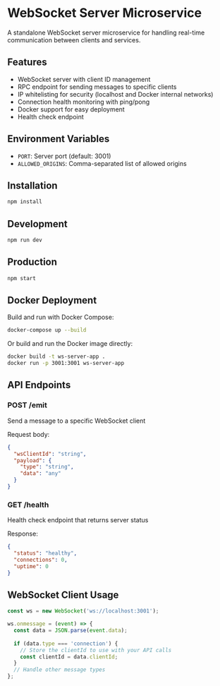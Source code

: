 # WebSocket Server Microservice

A standalone WebSocket server microservice for handling real-time communication between clients and services.

## Features

- WebSocket server with client ID management
- RPC endpoint for sending messages to specific clients
- IP whitelisting for security (localhost and Docker internal networks)
- Connection health monitoring with ping/pong
- Docker support for easy deployment
- Health check endpoint

## Environment Variables

- `PORT`: Server port (default: 3001)
- `ALLOWED_ORIGINS`: Comma-separated list of allowed origins

## Installation

```bash
npm install
```

## Development

```bash
npm run dev
```

## Production

```bash
npm start
```

## Docker Deployment

Build and run with Docker Compose:

```bash
docker-compose up --build
```

Or build and run the Docker image directly:

```bash
docker build -t ws-server-app .
docker run -p 3001:3001 ws-server-app
```

## API Endpoints

### POST /emit
Send a message to a specific WebSocket client

Request body:
```json
{
  "wsClientId": "string",
  "payload": {
    "type": "string",
    "data": "any"
  }
}
```

### GET /health
Health check endpoint that returns server status

Response:
```json
{
  "status": "healthy",
  "connections": 0,
  "uptime": 0
}
```

## WebSocket Client Usage

```javascript
const ws = new WebSocket('ws://localhost:3001');

ws.onmessage = (event) => {
  const data = JSON.parse(event.data);
  
  if (data.type === 'connection') {
    // Store the clientId to use with your API calls
    const clientId = data.clientId;
  }
  // Handle other message types
};
```
